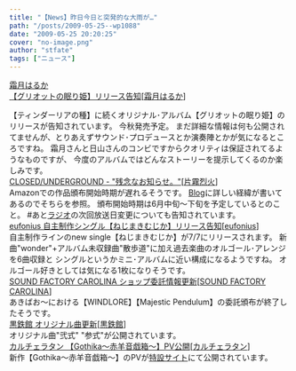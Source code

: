```yaml
---
title: "【News】昨日今日と突発的な大雨が…"
path: "/posts/2009-05-25--wp1088"
date: "2009-05-25 20:20:25"
cover: "no-image.png"
author: "stfate"
tags: ["ニュース"]
---
```


<style type="text/css">
<!--
p {white-space: pre-wrap};
-->
</style>

<a class="topics" href="http://www.team-e.co.jp/sp/griotte/index.html" target="_blank">霜月はるか 【グリオットの眠り姫】リリース告知</a><span class="junre">[<a href="http://shimotsukin.com/" target="_blank">霜月はるか</a>]</span>
<div class="news">【ティンダーリアの種】に続くオリジナル･アルバム【グリオットの眠り姫】のリリースが告知されています。
今秋発売予定。
まだ詳細な情報は何も公開されてませんが、とりあえずサウンド･プロデュースとか演奏陣とかが気になるところですね。
霜月さんと日山さんのコンビですからクオリティは保証されてるようなものですが、
今度のアルバムではどんなストーリーを提示してくるのか楽しみです。</div>
<a class="topics" href="http://www.rekka.jp/" target="_blank">CLOSED/UNDERGROUND - "残念なお知らせ。"</a><span class="junre">[<a href="http://www.rekka.jp/" target="_blank">片霧烈火</a>]</span>
<div class="news">Amazonでの作品頒布開始時期が遅れるそうです。
<a href="http://www.rekka.jp/2009/05/post-9.html" target="_blank">Blog</a>に詳しい経緯が書いてあるのでそちらを参照。
頒布開始時期は6月中旬～下旬を予定しているとのこと。
#あと<a href="http://www.nyanhour.com/" target="_blank">ラジオ</a>の次回放送日変更についても告知されています。</div>
<a class="topics" href="http://eufonius.net/" target="_blank">eufonius 自主制作シングル【ねじまきむじか】リリース告知</a><span class="junre">[<a href="http://eufonius.net/" target="_blank">eufonius</a>]</span>
<div class="news">自主制作ラインのnew single【ねじまきむじか】が7/7にリリースされます。
新曲"wonder"+アルバム未収録曲"散歩道"に加え過去楽曲のオルゴール･アレンジを6曲収録と
シングルというかミニ･アルバムに近い構成になるようですね。
オルゴール好きとしては気になる1枚になりそうです。</div>
<a class="topics" href="http://carolina.web.infoseek.co.jp/" target="_blank">SOUND FACTORY CAROLINA ショップ委託情報更新</a><span class="junre">[<a href="http://carolina.web.infoseek.co.jp/" target="_blank">SOUND FACTORY CAROLINA</a>]</span>
<div class="news">あきばお～における【WINDLORE】【Majestic Pendulum】の委託頒布が終了したそうです。</div>
<a class="topics" href="http://kurogane-u.s341.xrea.com/" target="_blank">黒鉄館 オリジナル曲更新</a><span class="junre">[<a href="http://kurogane-u.s341.xrea.com/" target="_blank">黒鉄館</a>]</span>
<div class="news">オリジナル曲"弐式" "参式"が公開されています。</div>
<a class="topics" href="http://hatukiyura.sakura.ne.jp/" target="_blank">カルチェラタン 【Gothika～赤羊音戯箱～】PV公開</a><span class="junre">[<a href="http://hatukiyura.sakura.ne.jp/" target="_blank">カルチェラタン</a>]</span>
<div class="news">新作【Gothika～赤羊音戯箱～】のPVが<a href="http://hatukiyura.sakura.ne.jp/gothika/index.html" target="_blank">特設サイト</a>にて公開されています。</div>
